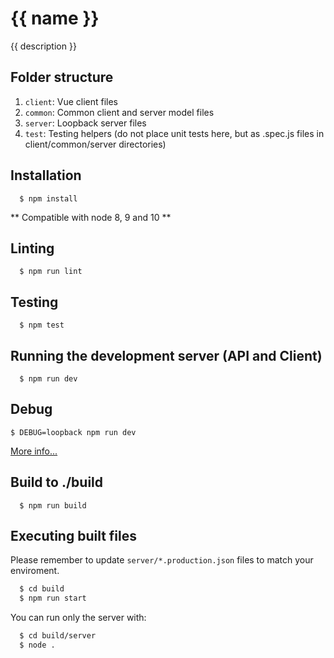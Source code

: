 # {{ name }}

{{ description }}

## Folder structure

1. `client`: Vue client files
2. `common`: Common client and server model files
3. `server`: Loopback server files
4. `test`: Testing helpers (do not place unit tests here, but as .spec.js files in client/common/server directories)

## Installation

```
  $ npm install
```

** Compatible with node 8, 9 and 10 **

## Linting

```
  $ npm run lint
```

## Testing

```
  $ npm test
```

## Running the development server (API and Client)

```
  $ npm run dev
```

## Debug

```
$ DEBUG=loopback npm run dev
```

[More info...](https://loopback.io/doc/en/lb3/Setting-debug-strings.html)

## Build to ./build

```
  $ npm run build
```

## Executing built files

Please remember to update `server/*.production.json` files to match your enviroment.

```bash
  $ cd build
  $ npm run start
```

You can run only the server with:

```bash
  $ cd build/server
  $ node .
```
